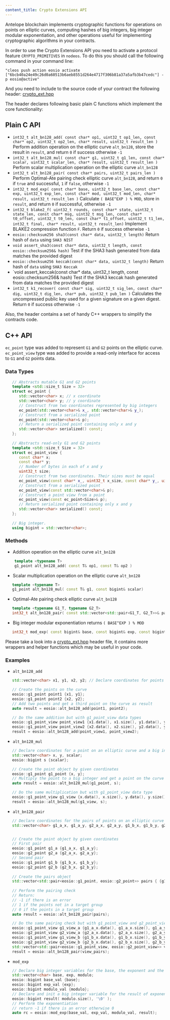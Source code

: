```yaml
---
content_title: Crypto Extensions API
---
```



Antelope blockchain implements cryptographic functions for operations on points on elliptic curves, computing hashes 
of big integers, big integer modular exponentiation, and other operations useful for implementing 
cryptographic algorithms in your contracts.

In order to use the Crypto Extensions API you need to activate a protocol feature `CRYPTO_PRIMITIVES`
in `nodeos`. To do this you should call the following command in your command line:

`"cleos push action eosio activate ["6bcb40a24e49c26d0a60513b6aeb8551d264e4717f306b81a37a5afb3b47cedc"] -p eosio@active"`

And you need to include to the source code of your contract the following header: [crypto_ext.hpp](https://github.com/AntelopeIO/cdt/blob/main/libraries/eosiolib/core/eosio/crypto_ext.hpp)

The header declares following basic plain C functions which implement the core functionality:

## Plain C API

- `int32_t alt_bn128_add( const char* op1, uint32_t op1_len, const char* op2, uint32_t op2_len, char* result, uint32_t result_len )`
Perform addition operation on the elliptic curve `alt_bn128`, store the result in `result`, and return `0` if success otherwise `-1`
- `int32_t alt_bn128_mul( const char* g1, uint32_t g1_len, const char* scalar, uint32_t scalar_len, char* result, uint32_t result_len )`
Perform scalar multiplication operation on the elliptic curve `alt_bn128`
- `int32_t alt_bn128_pair( const char* pairs, uint32_t pairs_len )`
Perform Optimal-Ate pairing check elliptic curve `alt_bn128`, and return `0` if `true` and successful, `1` if `false`,  otherwise `-1`
- `int32_t mod_exp( const char* base, uint32_t base_len, const char* exp, uint32_t exp_len, const char* mod, uint32_t mod_len, char* result, uint32_t result_len )`
Calculate `( BASE^EXP ) % MOD`, store in `result`, and return `0` if successful, otherwise `-1`
- `int32_t blake2_f( uint32_t rounds, const char* state, uint32_t state_len, const char* msg, uint32_t msg_len, const char* t0_offset, uint32_t t0_len, const char* t1_offset, uint32_t t1_len, int32_t final, char* result, uint32_t result_len)`
Implement BLAKE2 compression function `F`. Return `0` if success otherwise `-1`
- `eosio::checksum256 sha3(const char* data, uint32_t length)`
Return hash of `data` using `SHA3 NIST`
- `void assert_sha3(const char* data, uint32_t length, const eosio::checksum256& hash)`
Test if the SHA3 hash generated from data matches the provided digest
- `eosio::checksum256 keccak(const char* data, uint32_t length)`
Return hash of `data` using `SHA3 Keccak`
- `void assert_keccak(const char* data, uint32_t length, const eosio::checksum256& hash)
Test if the SHA3 keccak hash generated from data matches the provided digest
- `int32_t k1_recover( const char* sig, uint32_t sig_len, const char* dig, uint32_t dig_len, char* pub, uint32_t pub_len )`
Calculates the uncompressed public key used for a given signature on a given digest. Return `0` if success otherwise `-1`


Also, the header contains a set of handy C++ wrappers to simplify the contracts code.

## C++ API

`ec_point` type was added to represent `G1` and `G2` points on the elliptic curve. 
`ec_point_view` type was added to provide a read-only interface for access to `G1` and `G2` points data.

### Data Types

```c++
   // Abstracts mutable G1 and G2 points
   template <std::size_t Size = 32>
   struct ec_point {
      std::vector<char> x; // x coordinate
      std::vector<char> y; // y coordinate
      // Construct from two coordinates represented by big integers 
      ec_point(std::vector<char>& x_, std::vector<char>& y_);
      // Construct from a serialized point
      ec_point(std::vector<char>& p);
      // Return a serialized point containing only x and y
      std::vector<char> serialized() const;
   };
 
   // Abstracts read-only G1 and G2 points    
   template <std::size_t Size = 32>
   struct ec_point_view {
      const char* x;
      const char* y;
      // Number of bytes in each of x and y       
      uint32_t size;
      // Construct from two coordinates. Their sizes must be equal      
      ec_point_view(const char* x_, uint32_t x_size, const char* y_, uint32_t y_size);
      // Construct from a serialized point
      ec_point_view(const std::vector<char>& p);
      // Construct a point view from a point
      ec_point_view(const ec_point<Size>& p);
      // Return serialized point containing only x and y
      std::vector<char> serialized() const;
   };
    
   // Big integer.
   using bigint = std::vector<char>;   
```

### Methods

- Addition operation on the elliptic curve `alt_bn128`
```c++
    template <typename T>
    g1_point alt_bn128_add( const T& op1, const T& op2 )
```

- Scalar multiplication operation on the elliptic curve `alt_bn128`
```c++
   template <typename T>
   g1_point alt_bn128_mul( const T& g1, const bigint& scalar)
```

- Optimal-Ate pairing check elliptic curve `alt_bn128`
```c++
   template <typename G1_T, typename G2_T>
   int32_t alt_bn128_pair( const std::vector<std::pair<G1_T, G2_T>>& pairs )
```

- Big integer modular exponentiation returns `( BASE^EXP ) % MOD`
```c++
   int32_t mod_exp( const bigint& base, const bigint& exp, const bigint& mod, bigint& result )
```

Please take a look into a [crypto_ext.hpp](https://github.com/AntelopeIO/cdt/blob/main/libraries/eosiolib/core/eosio/crypto_ext.hpp)
header file, it contains more wrappers and helper functions which may be useful in your code. 

### Examples

- `alt_bn128_add`
```c++
   std::vector<char> x1, y1, x2, y2; // Declare coordinates for points on an elliptic curve

   // Create the points on the curve 
   eosio::g1_point point1 {x1, y1};
   eosio::g1_point point2 {x2, y2};
   // Add two points and get a third point on the curve as result
   auto result = eosio::alt_bn128_add(point1, point2);

   // Do the same addition but with g1_point_view data types 
   eosio::g1_point_view point_view1 {x1.data(), x1.size(), y1.data(), y1.size()};
   eosio::g1_point_view point_view2 {x2.data(), x2.size(), y2.data(), y2.size()};
   result = eosio::alt_bn128_add(point_view1, point_view2);
```

- `alt_bn128_mul`
```c++
   // Declare coordinates for a point on an elliptic curve and a big integer 
   std::vector<char> x, y, scalar;
   eosio::bigint s {scalar};

   // Create the point object by given coordinates
   eosio::g1_point g1_point {x, y};
   // Multiply the point to a big integer and get a point on the curve as result
   auto result = eosio::alt_bn128_mul(g1_point, s);

   // Do the same multiplication but with g1_point_view data type
   eosio::g1_point_view g1_view {x.data(), x.size(), y.data(), y.size()};
   result = eosio::alt_bn128_mul(g1_view, s);
```

- `alt_bn128_pair`
```c++
   // Declare coordinates for the pairs of points on an elliptic curve 
   std::vector<char> g1_a_x, g1_a_y, g2_a_x, g2_a_y, g1_b_x, g1_b_y, g2_b_x, g2_b_y;


   // Create the point object by given coordinates
   // First pair
   eosio::g1_point g1_a {g1_a_x, g1_a_y};
   eosio::g2_point g2_a {g2_a_x, g2_a_y};
   // Second pair
   eosio::g1_point g1_b {g1_b_x, g1_b_y};
   eosio::g2_point g2_b {g2_b_x, g2_b_y};
   
   // Create the pairs object
   std::vector<std::pair<eosio::g1_point, eosio::g2_point>> pairs { {g1_a, g2_a}, {g1_b, g2_b} };
   
   // Perform the pairing check
   // Return:
   // -1 if there is an error 
   // 1 if the points not in a target group 
   // 0 if the points in a target group
   auto result = eosio::alt_bn128_pair(pairs);

   // Do the same pairing check but with g1_point_view and g2_point_view data types
   eosio::g1_point_view g1_view_a {g1_a_x.data(), g1_a_x.size(), g1_a_y.data(), g1_a_y.size()};
   eosio::g2_point_view g2_view_a {g2_a_x.data(), g2_a_x.size(), g2_a_y.data(), g2_a_y.size()};
   eosio::g1_point_view g1_view_b {g1_b_x.data(), g1_b_x.size(), g1_b_y.data(), g1_b_y.size()};
   eosio::g2_point_view g2_view_b {g2_b_x.data(), g2_b_x.size(), g2_b_y.data(), g2_b_y.size()};
   std::vector<std::pair<eosio::g1_point_view, eosio::g2_point_view>> view_pairs { {g1_a, g2_a}, {g1_b, g2_b} };
   result = eosio::alt_bn128_pair(view_pairs);
```

- `mod_exp`
```c++
   // Declare big integer variables for the base, the exponent and the modulo
   std::vector<char> base, exp, modulo;
   eosio::bigint base_val {base};
   eosio::bigint exp_val {exp};
   eosio::bigint modulo_val {modulo};
   // Declare and init a big integer variable for the result of exponentiation
   eosio::bigint result( modulo.size(), '\0' );
   // Perform the exponentiation
   // return -1 if there is an error otherwise 0
   auto rc = eosio::mod_exp(base_val, exp_val, modulo_val, result);
```
